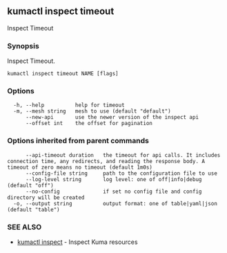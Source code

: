 ## kumactl inspect timeout

Inspect Timeout

### Synopsis

Inspect Timeout.

```
kumactl inspect timeout NAME [flags]
```

### Options

```
  -h, --help          help for timeout
  -m, --mesh string   mesh to use (default "default")
      --new-api       use the newer version of the inspect api
      --offset int    the offset for pagination
```

### Options inherited from parent commands

```
      --api-timeout duration   the timeout for api calls. It includes connection time, any redirects, and reading the response body. A timeout of zero means no timeout (default 1m0s)
      --config-file string     path to the configuration file to use
      --log-level string       log level: one of off|info|debug (default "off")
      --no-config              if set no config file and config directory will be created
  -o, --output string          output format: one of table|yaml|json (default "table")
```

### SEE ALSO

* [kumactl inspect](kumactl_inspect.md)	 - Inspect Kuma resources


